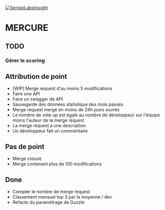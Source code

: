 [![SensioLabsInsight](https://insight.sensiolabs.com/projects/b9bd0be8-979d-4438-ac9c-f8ea5e562313/mini.png)](https://insight.sensiolabs.com/projects/b9bd0be8-979d-4438-ac9c-f8ea5e562313)

MERCURE
=======

TODO
----

### Gérer le scoring

## Attribution de point
- [WIP] Merge request d'au moins 5 modifications
- Faire une API 
- Faire un swagger de API
- Sauvegarde des données statistique des mois passés
- Merge request mergé en moins de 24h jours ouvrés
- Le nombre de vote up est égale au nombre de développeur sur l'équipe moins l'auteur de la merge request
- La merge request a une description
- Un développeur fait un commentaire 

## Pas de point
- Merge cloturé
- Merge contenant plus de 100 modifications

## Done
- Compter le nombre de merge request
- Classement mensuel top 3 par la moyenne / dev
- Refacto du paramétrage de Guzzle
